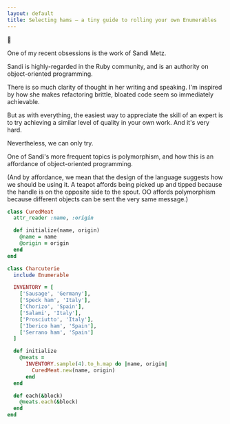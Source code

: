 ```yaml
---
layout: default
title: Selecting hams – a tiny guide to rolling your own Enumerables
---
```

:meat_on_bone:

One of my recent obsessions is the work of Sandi Metz.

Sandi is highly-regarded in the Ruby community, and is an authority on
object-oriented programming.

There is so much clarity of thought in her writing and speaking. I'm
inspired by how she makes refactoring brittle, bloated code seem so immediately achievable.

But as with everything, the easiest way to appreciate the skill of an expert is
to try achieving a similar level of quality in your own work. And it's very hard.

Nevertheless, we can only try.

One of Sandi's more frequent topics is polymorphism, and how this is
an affordance of object-oriented programming.

(And by affordance, we mean that the design of the language suggests how we
should be using it. A teapot affords being picked up and tipped because the
handle is on the opposite side to the spout. OO affords polymorphism
because different objects can be sent the very same message.)

```ruby
class CuredMeat
  attr_reader :name, :origin

  def initialize(name, origin)
    @name = name
    @origin = origin
  end
end
```

```ruby
class Charcuterie
  include Enumerable

  INVENTORY = [
    ['Sausage', 'Germany'],
    ['Speck ham', 'Italy'],
    ['Chorizo', 'Spain'],
    ['Salami', 'Italy'],
    ['Prosciutto', 'Italy'],
    ['Iberico ham', 'Spain'],
    ['Serrano ham', 'Spain']
  ]

  def initialize
    @meats =
      INVENTORY.sample(4).to_h.map do |name, origin|
        CuredMeat.new(name, origin)
      end
  end

  def each(&block)
    @meats.each(&block)
  end
end
```

